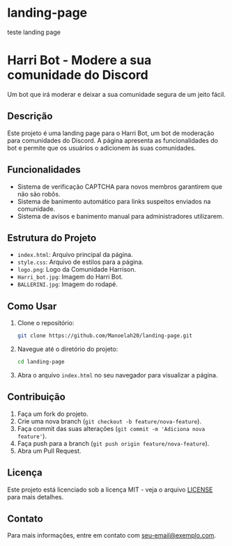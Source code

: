 # landing-page
teste landing page
# Harri Bot - Modere a sua comunidade do Discord

Um bot que irá moderar e deixar a sua comunidade segura de um jeito fácil.

## Descrição

Este projeto é uma landing page para o Harri Bot, um bot de moderação para comunidades do Discord. A página apresenta as funcionalidades do bot e permite que os usuários o adicionem às suas comunidades.

## Funcionalidades

- Sistema de verificação CAPTCHA para novos membros garantirem que não são robôs.
- Sistema de banimento automático para links suspeitos enviados na comunidade.
- Sistema de avisos e banimento manual para administradores utilizarem.

## Estrutura do Projeto

- `index.html`: Arquivo principal da página.
- `style.css`: Arquivo de estilos para a página.
- `logo.png`: Logo da Comunidade Harrison.
- `Harri_bot.jpg`: Imagem do Harri Bot.
- `BALLERINI.jpg`: Imagem do rodapé.

## Como Usar

1. Clone o repositório:
    ```bash
    git clone https://github.com/Manoelah20/landing-page.git
    ```
2. Navegue até o diretório do projeto:
    ```bash
    cd landing-page
    ```
3. Abra o arquivo `index.html` no seu navegador para visualizar a página.

## Contribuição

1. Faça um fork do projeto.
2. Crie uma nova branch (`git checkout -b feature/nova-feature`).
3. Faça commit das suas alterações (`git commit -m 'Adiciona nova feature'`).
4. Faça push para a branch (`git push origin feature/nova-feature`).
5. Abra um Pull Request.

## Licença

Este projeto está licenciado sob a licença MIT - veja o arquivo [LICENSE](LICENSE) para mais detalhes.

## Contato

Para mais informações, entre em contato com [seu-email@exemplo.com](mailto:seu-email@exemplo.com).

